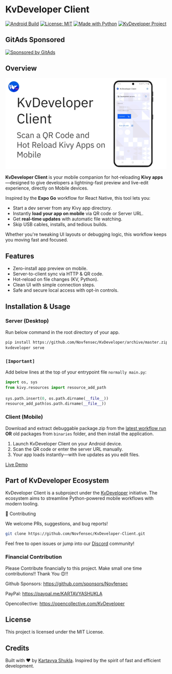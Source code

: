 # KvDeveloper Client
[![Android Build](https://github.com/Novfensec/KvDeveloper-Client/actions/workflows/buildozer_android_action.yml/badge.svg)](https://github.com/Novfensec/KvDeveloper-Client/actions/workflows/buildozer_android_action.yml)
[![License: MIT](https://img.shields.io/badge/License-MIT-green.svg)](https://github.com/Novfensec/KvDeveloper-Client/blob/main/LICENSE)
[![Made with Python](https://img.shields.io/badge/Made%20with-Python-blue.svg)](https://www.python.org/)
[![KvDeveloper Project](https://img.shields.io/badge/Part%20of-KvDeveloper%20Project-blueviolet.svg)](https://github.com/Novfensec/KvDeveloper)

<!-- GitAds-Verify: QCB8LYMU8FNAS8LP4OB1TWLG2R9OR182 -->

## GitAds Sponsored
[![Sponsored by GitAds](https://gitads.dev/v1/ad-serve?source=novfensec/kvdeveloper-client@github)](https://gitads.dev/v1/ad-track?source=novfensec/kvdeveloper-client@github)

## Overview

![KvDeveloper Client](https://raw.githubusercontent.com/Novfensec/KvDeveloper-Client/master/assets/kvdeveloperclient.jpg)

**KvDeveloper Client** is your mobile companion for hot-reloading **Kivy apps**—designed to give developers a lightning-fast preview and live-edit experience, directly on Mobile devices.

Inspired by the **Expo Go** workflow for React Native, this tool lets you:

- Start a dev server from any Kivy app directory.
- Instantly **load your app on mobile** via QR code or Server URL.
- Get **real-time updates** with automatic file watching.
- Skip USB cables, installs, and tedious builds.

Whether you're tweaking UI layouts or debugging logic, this workflow keeps you moving fast and focused.

## Features

- Zero-install app preview on mobile.
- Server-to-client sync via HTTP & QR code.
- Hot-reload on file changes (KV, Python).
- Clean UI with simple connection steps.
- Safe and secure local access with opt-in controls.

## Installation & Usage

### Server (Desktop)
Run below command in the root directory of your app.
```bash
pip install https://github.com/Novfensec/KvDeveloper/archive/master.zip
kvdeveloper serve
```

### `[Important]`
Add below lines at the top of your entrypoint file `normally main.py`:

```python
import os, sys
from kivy.resources import resource_add_path

sys.path.insert(0, os.path.dirname(__file__))
resource_add_path(os.path.dirname(__file__))
```

### Client (Mobile)
Download and extract debuggable package.zip from the [latest workflow run](https://github.com/Novfensec/KvDeveloper-Client/actions/workflows/buildozer_android_action.yml) **OR** old packages from `binaries` folder, and then install the application.

1. Launch KvDeveloper Client on your Android device.
2. Scan the QR code or enter the server URL manually.
3. Your app loads instantly—with live updates as you edit files.

[Live Demo](https://youtu.be/-VTCTNmHB94)


## Part of KvDeveloper Ecosystem
KvDeveloper Client is a subproject under the [KvDeveloper](https://github.com/Novfensec/KvDeveloper) initiative. The ecosystem aims to streamline Python-powered mobile workflows with modern tooling.

🤝 Contributing

We welcome PRs, suggestions, and bug reports!

```bash
git clone https://github.com/Novfensec/KvDeveloper-Client.git
```
Feel free to open issues or jump into our [Discord](https://discord.gg/U9bfkD6A4c) community!

### Financial Contribution
Please Contribute financially to this project. Make small one time contributions!! Thank You 😊!!

Github Sponsors: https://github.com/sponsors/Novfensec

PayPal: https://paypal.me/KARTAVYASHUKLA 

Opencollective: https://opencollective.com/KvDeveloper

## License
This project is licensed under the MIT License.

## Credits
Built with ❤️ by [Kartavya Shukla](https://github.com/Novfensec).
Inspired by the spirit of fast and efficient development.
